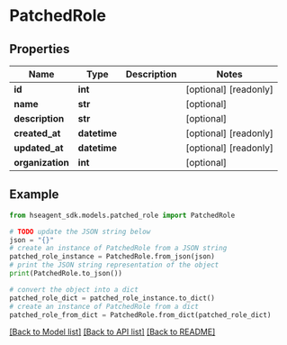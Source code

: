 # PatchedRole


## Properties

Name | Type | Description | Notes
------------ | ------------- | ------------- | -------------
**id** | **int** |  | [optional] [readonly] 
**name** | **str** |  | [optional] 
**description** | **str** |  | [optional] 
**created_at** | **datetime** |  | [optional] [readonly] 
**updated_at** | **datetime** |  | [optional] [readonly] 
**organization** | **int** |  | [optional] 

## Example

```python
from hseagent_sdk.models.patched_role import PatchedRole

# TODO update the JSON string below
json = "{}"
# create an instance of PatchedRole from a JSON string
patched_role_instance = PatchedRole.from_json(json)
# print the JSON string representation of the object
print(PatchedRole.to_json())

# convert the object into a dict
patched_role_dict = patched_role_instance.to_dict()
# create an instance of PatchedRole from a dict
patched_role_from_dict = PatchedRole.from_dict(patched_role_dict)
```
[[Back to Model list]](../README.md#documentation-for-models) [[Back to API list]](../README.md#documentation-for-api-endpoints) [[Back to README]](../README.md)


